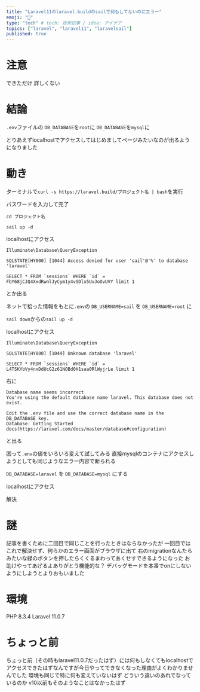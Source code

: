 ```yaml
---
title: "Laravel11のlaravel.buildのsailで何もしてないのにエラー"
emoji: "🎂"
type: "tech" # tech: 技術記事 / idea: アイデア
topics: ["laravel", "laravel11", "laravelsail"]
published: true
---
```

# 注意
できただけ
詳しくない
# 結論
`.env`ファイルの
`DB_DATABASE`を`root`に
`DB_DATABASE`を`mysql`に

とりあえずlocalhostでアクセスしてはじめましてページみたいなのが出るようになりました

# 動き
ターミナルで`curl -s https://laravel.build/プロジェクト名 | bash`を実行

パスワードを入力して完了

`cd プロジェクト名`

`sail up -d`

localhostにアクセス

```
Illuminate\Database\QueryException

SQLSTATE[HY000] [1044] Access denied for user 'sail'@'%' to database 'laravel'

SELECT * FROM `sessions` WHERE `id` = FbY68jCJQ4XxdRwnlJyCym1y4vSDlx5UvJoOvUVY limit 1
```
とか出る

ネットで拾った情報をもとに`.env`の
`DB_USERNAME=sail`
を
`DB_USERNAME=root`
に

`sail down`からの`sail up -d`

localhostにアクセス

```
Illuminate\Database\QueryException

SQLSTATE[HY000] [1049] Unknown database 'laravel'

SELECT * FROM `sessions` WHERE `id` = L4TSKYbVy4nxDdUcG2z61NOBd0H1saa0RlWyjrLe limit 1
```
右に
```
Database name seems incorrect
You're using the default database name laravel. This database does not exist.

Edit the .env file and use the correct database name in the DB_DATABASE key.
Database: Getting Started docs(https://laravel.com/docs/master/database#configuration)
```
と出る

困って`.env`の値をいろいろ変えて試してみる
直接mysqlのコンテナにアクセスしようとしても同じようなエラー内容で断られる

`DB_DATABASE=laravel`
を
`DB_DATABASE=mysql`
にする

localhostにアクセス

解決

# 謎
記事を書くために二回目で同じことを行ったときはならなかったが
一回目ではこれで解決せず、何らかのエラー画面がブラウザに出て
右のmigrationなんたらみたいな緑のボタンを押したらくくるまわってあくせすできるようになった
お助けやってあげるよありがとう機能的な？
デバッグモードを本番でonにしないようにしようとよりおもいました

# 環境
PHP 8.3.4
Laravel 11.0.7

# ちょっと前
ちょっと前（その時もlaravel11.0.7だったはず）には何もしなくてもlocalhostでアクセスできたはずなんですが今日やってできなくなった理由がよくわかりませんでした
環境も同じで特に何も変えていないはず
どういう違いのあれでなっているのか
v10以前もそのようなことはなかったはず
